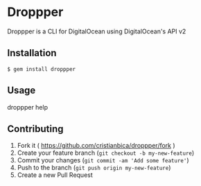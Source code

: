 # Droppper

Droppper is a CLI for DigitalOcean using DigitalOcean's API v2

## Installation

    $ gem install droppper

## Usage

droppper help

## Contributing

1. Fork it ( https://github.com/cristianbica/droppper/fork )
2. Create your feature branch (`git checkout -b my-new-feature`)
3. Commit your changes (`git commit -am 'Add some feature'`)
4. Push to the branch (`git push origin my-new-feature`)
5. Create a new Pull Request
